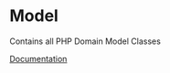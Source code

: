# Model

Contains all PHP Domain Model Classes

[Documentation](https://docs.typo3.org/m/typo3/reference-coreapi/11.5/en-us/ExtensionArchitecture/Extbase/Reference/Domain/Model.html)